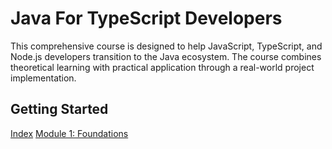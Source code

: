 # Java For TypeScript Developers

This comprehensive course is designed to help JavaScript, TypeScript, and Node.js developers transition to the Java ecosystem. The course combines theoretical learning with practical application through a real-world project implementation.

## Getting Started

[Index](https://jam-mar.github.io/Java_for_Typescript_Developers/)
[Module 1: Foundations](https://jam-mar.github.io/Java_for_Typescript_Developers/modules/01-foundations/)
